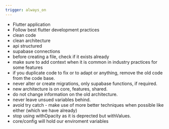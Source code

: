 ```yaml
---
trigger: always_on
---
```


- Flutter application
- Follow best flutter development practices
- clean code
- clean architecture
- api structured 
- supabase connections
- before creating a file, check if it exists already
- make sure to add context when it is common in industry practices for some features
- if you duplicate code to fix or to adapt or anything, remove the old code from the code base.
- never alter or create migrations, only supabase functions, if required.
- new architecture is on core, features, shared.
- do not change information on the old architecture.
- never leave unsued variables behind.
- avoid try catch - make use of more better techniques when possible like either (which we have already)
- stop using withOpacity as it is deprected but withValues.
- core/config will hold our enviroment variables